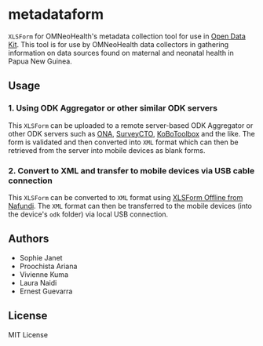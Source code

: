 # metadataform

`XLSForm` for OMNeoHealth's metadata collection tool for use in [Open Data Kit](https://opendatakit.org). This tool is for use by OMNeoHealth data collectors in gathering information on data sources found on maternal and neonatal health in Papua New Guinea.

## Usage

### 1. Using ODK Aggregator or other similar ODK servers

This `XLSForm` can be uploaded to a remote server-based ODK Aggregator or other ODK servers such as [ONA](https://ona.io), [SurveyCTO](https://www.surveycto.com), [KoBoToolbox](http://www.kobotoolbox.org) and the like. The form is validated and then converted into `XML` format which can then be retrieved from the server into mobile devices as blank forms.

### 2. Convert to XML and transfer to mobile devices via USB cable connection

This `XLSForm` can be converted to `XML` format using [XLSForm Offline from Nafundi](https://nafundi.com/blog/posts/xlsform-offline-and-odk-aggregate-vm-are-now-free/). The `XML` format can then be transferred to the mobile devices (into the device's `odk` folder) via local USB connection.

## Authors

* Sophie Janet
* Proochista Ariana
* Vivienne Kuma
* Laura Naidi
* Ernest Guevarra

## License
MIT License